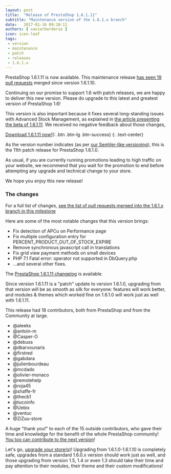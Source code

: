```yaml
---
layout: post
title:  "Release of PrestaShop 1.6.1.11"
subtitle: "Maintenance version of the 1.6.1.x branch"
date:   2017-01-16 09:10:11
authors: [ xavierborderie ]
icon: icon-leaf
tags:
 - version
 - maintenance
 - patch
 - releases
 - 1.6.1.x
---
```


PrestaShop 1.6.1.11 is now available. This maintenance release [has seen 19 pull requests](https://github.com/PrestaShop/PrestaShop/pulls?q=is%3Aclosed+milestone%3A1.6.1.11) merged since version 1.6.1.10.

Continuing on our promise to support 1.6 with patch releases, we are happy to deliver this new version. Please do upgrade to this latest and greatest version of PrestaShop 1.6!

This version is also important because it fixes several long-standing issues with Advanced Stock Management, as explained in [the article presenting the beta of 1.6.1.11](http://build.prestashop.com/news/prestashop-1-6-1-11-beta/). We received no negative feedback about those changes, 

[Download 1.6.1.11 now!](https://www.prestashop.com/en/developers-versions#previous-version){: .btn .btn-lg .btn-success}
{: .text-center}

As the version number indicates (as per [our SemVer-like versioning](http://build.prestashop.com/news/a-more-semantic-versioning-scheme/)), this is the 11th patch release for PrestaShop 1.6.1.0.<br/>

As usual, if you are currently running promotions leading to high traffic on your website, we recommend that you wait for the promotion to end before attempting any upgrade and technical change to your store.

We hope you enjoy this new release!


### The changes

For a full list of changes, [see the list of pull requests merged into the 1.6.1.x branch in this milestone](https://github.com/PrestaShop/PrestaShop/pulls?q=is%3Aclosed+milestone%3A1.6.1.11)

Here are some of the most notable changes that this version brings:

* Fix detection of APCu on Performance page
* Fix multiple configuration entry for PERCENT_PRODUCT_OUT_OF_STOCK_EXPIRE
* Remove synchronous javascript call in translations
* Fix grid view payment methods on small devices
* PHP 7.1 Fatal error: operator not supported in DbQuery.php
* ...and several other fixes.


The [PrestaShop 1.6.1.11 changelog](https://www.prestashop.com/en/developers-versions/changelog/1.6.1.11-stable) is available.

Since version 1.6.1.11 is a "patch" update to version 1.6.1.0, upgrading from that version will be as smooth as silk for everyone: features will work better, and modules & themes which worked fine on 1.6.1.0 will work just as well with 1.6.1.11.

This release had 18 contributors, both from PrestaShop and from the Community at large. 

* @aleeks
* @antoin-m
* @Casper-O
* @debuss
* @dkarvounaris
* @firstred
* @gabdara
* @julienbourdeau
* @mcdado
* @olivier-monaco
* @remotehelp
* @roja45
* @shaffe-fr
* @thecb1
* @tucoinfo
* @Uebix
* @ventuc
* @ZiZuu-store

A huge "thank you!" to each of the 15 outside contributors, who gave their time and knowledge for the benefit of the whole PrestaShop community! [You too can contribute to the next version](http://doc.prestashop.com/display/PS16/Contributing+code+to+PrestaShop)!

Let's go, [upgrade your store(s)](http://doc.prestashop.com/display/PS16/Updating+PrestaShop)! Upgrading from 1.6.1.0-1.6.1.10 is completely safe, upgrades from a standard 1.6.0.x version should work just as well, and those upgrading from version 1.5, 1.4 or even 1.3 should take their time and pay attention to their modules, their theme and their custom modifications!
